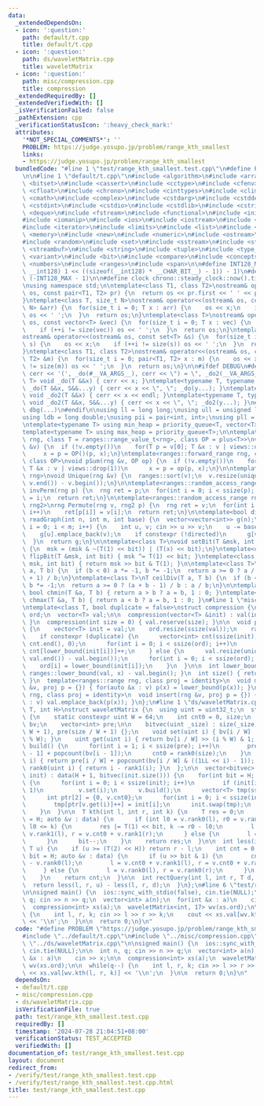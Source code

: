 ```yaml
---
data:
  _extendedDependsOn:
  - icon: ':question:'
    path: default/t.cpp
    title: default/t.cpp
  - icon: ':question:'
    path: ds/waveletMatrix.cpp
    title: waveletMatrix
  - icon: ':question:'
    path: misc/compression.cpp
    title: compression
  _extendedRequiredBy: []
  _extendedVerifiedWith: []
  _isVerificationFailed: false
  _pathExtension: cpp
  _verificationStatusIcon: ':heavy_check_mark:'
  attributes:
    '*NOT_SPECIAL_COMMENTS*': ''
    PROBLEM: https://judge.yosupo.jp/problem/range_kth_smallest
    links:
    - https://judge.yosupo.jp/problem/range_kth_smallest
  bundledCode: "#line 1 \"test/range_kth_smallest.test.cpp\"\n#define PROBLEM \"https://judge.yosupo.jp/problem/range_kth_smallest\"\
    \n\n#line 1 \"default/t.cpp\"\n#include <algorithm>\n#include <array>\n#include\
    \ <bitset>\n#include <cassert>\n#include <cctype>\n#include <cfenv>\n#include\
    \ <cfloat>\n#include <chrono>\n#include <cinttypes>\n#include <climits>\n#include\
    \ <cmath>\n#include <complex>\n#include <cstdarg>\n#include <cstddef>\n#include\
    \ <cstdint>\n#include <cstdio>\n#include <cstdlib>\n#include <cstring>\n#include\
    \ <deque>\n#include <fstream>\n#include <functional>\n#include <initializer_list>\n\
    #include <iomanip>\n#include <ios>\n#include <iostream>\n#include <istream>\n\
    #include <iterator>\n#include <limits>\n#include <list>\n#include <map>\n#include\
    \ <memory>\n#include <new>\n#include <numeric>\n#include <ostream>\n#include <queue>\n\
    #include <random>\n#include <set>\n#include <sstream>\n#include <stack>\n#include\
    \ <streambuf>\n#include <string>\n#include <tuple>\n#include <type_traits>\n#include\
    \ <variant>\n#include <bit>\n#include <compare>\n#include <concepts>\n#include\
    \ <numbers>\n#include <ranges>\n#include <span>\n\n#define INT128_MAX (__int128)(((unsigned\
    \ __int128) 1 << ((sizeof(__int128) * __CHAR_BIT__) - 1)) - 1)\n#define INT128_MIN\
    \ (-INT128_MAX - 1)\n\n#define clock chrono::steady_clock::now().time_since_epoch().count()\n\
    \nusing namespace std;\n\ntemplate<class T1, class T2>\nostream& operator<<(ostream&\
    \ os, const pair<T1, T2> pr) {\n  return os << pr.first << ' ' << pr.second;\n\
    }\ntemplate<class T, size_t N>\nostream& operator<<(ostream& os, const array<T,\
    \ N> &arr) {\n  for(size_t i = 0; T x : arr) {\n    os << x;\n    if (++i != N)\
    \ os << ' ';\n  }\n  return os;\n}\ntemplate<class T>\nostream& operator<<(ostream&\
    \ os, const vector<T> &vec) {\n  for(size_t i = 0; T x : vec) {\n    os << x;\n\
    \    if (++i != size(vec)) os << ' ';\n  }\n  return os;\n}\ntemplate<class T>\n\
    ostream& operator<<(ostream& os, const set<T> &s) {\n  for(size_t i = 0; T x :\
    \ s) {\n    os << x;\n    if (++i != size(s)) os << ' ';\n  }\n  return os;\n\
    }\ntemplate<class T1, class T2>\nostream& operator<<(ostream& os, const map<T1,\
    \ T2> &m) {\n  for(size_t i = 0; pair<T1, T2> x : m) {\n    os << x;\n    if (++i\
    \ != size(m)) os << ' ';\n  }\n  return os;\n}\n\n#ifdef DEBUG\n#define dbg(...)\
    \ cerr << '(', _do(#__VA_ARGS__), cerr << \") = \", _do2(__VA_ARGS__)\ntemplate<typename\
    \ T> void _do(T &&x) { cerr << x; }\ntemplate<typename T, typename ...S> void\
    \ _do(T &&x, S&&...y) { cerr << x << \", \"; _do(y...); }\ntemplate<typename T>\
    \ void _do2(T &&x) { cerr << x << endl; }\ntemplate<typename T, typename ...S>\
    \ void _do2(T &&x, S&&...y) { cerr << x << \", \"; _do2(y...); }\n#else\n#define\
    \ dbg(...)\n#endif\n\nusing ll = long long;\nusing ull = unsigned long long;\n\
    using ldb = long double;\nusing pii = pair<int, int>;\nusing pll = pair<ll, ll>;\n\
    \ntemplate<typename T> using min_heap = priority_queue<T, vector<T>, greater<T>>;\n\
    template<typename T> using max_heap = priority_queue<T>;\n\ntemplate<ranges::forward_range\
    \ rng, class T = ranges::range_value_t<rng>, class OP = plus<T>>\nvoid pSum(rng\
    \ &v) {\n  if (!v.empty())\n    for(T p = v[0]; T &x : v | views::drop(1))\n \
    \     x = p = OP()(p, x);\n}\ntemplate<ranges::forward_range rng, class T = ranges::range_value_t<rng>,\
    \ class OP>\nvoid pSum(rng &v, OP op) {\n  if (!v.empty())\n    for(T p = v[0];\
    \ T &x : v | views::drop(1))\n      x = p = op(p, x);\n}\n\ntemplate<ranges::forward_range\
    \ rng>\nvoid Unique(rng &v) {\n  ranges::sort(v);\n  v.resize(unique(v.begin(),\
    \ v.end()) - v.begin());\n}\n\ntemplate<ranges::random_access_range rng>\nrng\
    \ invPerm(rng p) {\n  rng ret = p;\n  for(int i = 0; i < ssize(p); i++)\n    ret[p[i]]\
    \ = i;\n  return ret;\n}\n\ntemplate<ranges::random_access_range rng, ranges::random_access_range\
    \ rng2>\nrng Permute(rng v, rng2 p) {\n  rng ret = v;\n  for(int i = 0; i < ssize(p);\
    \ i++)\n    ret[p[i]] = v[i];\n  return ret;\n}\n\ntemplate<bool directed>\nvector<vector<int>>\
    \ readGraph(int n, int m, int base) {\n  vector<vector<int>> g(n);\n  for(int\
    \ i = 0; i < m; i++) {\n    int u, v; cin >> u >> v;\n    u -= base, v -= base;\n\
    \    g[u].emplace_back(v);\n    if constexpr (!directed)\n      g[v].emplace_back(u);\n\
    \  }\n  return g;\n}\n\ntemplate<class T>\nvoid setBit(T &msk, int bit, bool x)\
    \ {\n  msk = (msk & ~(T(1) << bit)) | (T(x) << bit);\n}\ntemplate<class T> void\
    \ flipBit(T &msk, int bit) { msk ^= T(1) << bit; }\ntemplate<class T> bool getBit(T\
    \ msk, int bit) { return msk >> bit & T(1); }\n\ntemplate<class T>\nT floorDiv(T\
    \ a, T b) {\n  if (b < 0) a *= -1, b *= -1;\n  return a >= 0 ? a / b : (a - b\
    \ + 1) / b;\n}\ntemplate<class T>\nT ceilDiv(T a, T b) {\n  if (b < 0) a *= -1,\
    \ b *= -1;\n  return a >= 0 ? (a + b - 1) / b : a / b;\n}\n\ntemplate<class T>\
    \ bool chmin(T &a, T b) { return a > b ? a = b, 1 : 0; }\ntemplate<class T> bool\
    \ chmax(T &a, T b) { return a < b ? a = b, 1 : 0; }\n#line 1 \"misc/compression.cpp\"\
    \ntemplate<class T, bool duplicate = false>\nstruct compression {\n  vector<int>\
    \ ord;\n  vector<T> val;\n\n  compression(vector<T> &init) : val(init) { precompute();\
    \ }\n  compression(int size = 0) { val.reserve(size); }\n\n  void precompute()\
    \ {\n    vector<T> init = val;\n    ord.resize(ssize(val));\n    ranges::sort(val);\n\
    \    if constexpr (duplicate) {\n      vector<int> cnt(ssize(init));\n      iota(cnt.begin(),\
    \ cnt.end(), 0);\n      for(int i = 0; i < ssize(ord); i++)\n        ord[i] =\
    \ cnt[lower_bound(init[i])]++;\n    } else {\n      val.resize(unique(val.begin(),\
    \ val.end()) - val.begin());\n      for(int i = 0; i < ssize(ord); i++)\n    \
    \    ord[i] = lower_bound(init[i]);\n    }\n  }\n\n  int lower_bound(T x) { return\
    \ ranges::lower_bound(val, x) - val.begin(); }\n  int size() { return ssize(val);\
    \ }\n  template<ranges::range rng, class proj = identity>\n  void mapping(rng\
    \ &v, proj p = {}) { for(auto &x : v) p(x) = lower_bound(p(x)); }\n  template<ranges::range\
    \ rng, class proj = identity>\n  void insert(rng &v, proj p = {}) { for(auto &x\
    \ : v) val.emplace_back(p(x)); }\n};\n#line 1 \"ds/waveletMatrix.cpp\"\ntemplate<class\
    \ T, int H>\nstruct waveletMatrix {\n  using uint = uint32_t;\n  struct bitvec\
    \ {\n    static constexpr uint W = 64;\n    int cnt0 = 0, size;\n    vector<ull>\
    \ bv;\n    vector<int> pre;\n\n    bitvec(uint _size) : size(_size), bv(size /\
    \ W + 1), pre(size / W + 1) {};\n    void set(uint i) { bv[i / W] |= 1LL << (i\
    \ % W); }\n    uint get(uint i) { return bv[i / W] >> (i % W) & 1; }\n    void\
    \ build() {\n      for(int i = 1; i < ssize(pre); i++)\n        pre[i] = pre[i\
    \ - 1] + popcount(bv[i - 1]);\n      cnt0 = rank0(size);\n    }\n    int rank1(uint\
    \ i) { return pre[i / W] + popcount(bv[i / W] & ((1LL << i) - 1)); }\n    int\
    \ rank0(uint i) { return i - rank1(i); }\n  };\n\n  vector<bitvec> data;\n  waveletMatrix(vector<T>\
    \ init) : data(H + 1, bitvec(init.size())) {\n    for(int bit = H; auto &v : data)\
    \ {\n      for(int i = 0; i < ssize(init); i++)\n        if (init[i] >> bit &\
    \ 1)\n          v.set(i);\n      v.build();\n      vector<T> tmp(ssize(init));\n\
    \      int ptr[2] = {0, v.cnt0};\n      for(int i = 0; i < ssize(init); i++)\n\
    \        tmp[ptr[v.get(i)]++] = init[i];\n      init.swap(tmp);\n      bit--;\n\
    \    }\n  }\n\n  T kth(int l, int r, int k) {\n    T res = 0;\n    for(int bit\
    \ = H; auto &v : data) {\n      if (int l0 = v.rank0(l), r0 = v.rank0(r); r0 -\
    \ l0 <= k) {\n        res |= T(1) << bit, k -= r0 - l0;\n        l = v.cnt0 +\
    \ v.rank1(l), r = v.cnt0 + v.rank1(r);\n      } else {\n        l = l0, r = r0;\n\
    \      }\n      bit--;\n    }\n    return res;\n  }\n\n  int less(int l, int r,\
    \ T u) {\n    if (u >= (T(2) << H)) return r - l;\n    int cnt = 0;\n    for(int\
    \ bit = H; auto &v : data) {\n      if (u >> bit & 1) {\n        cnt += v.rank0(r)\
    \ - v.rank0(l);\n        l = v.cnt0 + v.rank1(l), r = v.cnt0 + v.rank1(r);\n \
    \     } else {\n        l = v.rank0(l), r = v.rank0(r);\n      }\n      bit--;\n\
    \    }\n    return cnt;\n  }\n\n  int rectQuery(int l, int r, T d, T u) {\n  \
    \  return less(l, r, u) - less(l, r, d);\n  }\n};\n#line 6 \"test/range_kth_smallest.test.cpp\"\
    \n\nsigned main() {\n  ios::sync_with_stdio(false), cin.tie(NULL);\n\n  int n,\
    \ q; cin >> n >> q;\n  vector<int> a(n);\n  for(int &x : a)\n    cin >> x;\n\n\
    \  compression<int> xs(a);\n  waveletMatrix<int, 17> wv(xs.ord);\n\n  while(q--)\
    \ {\n    int l, r, k; cin >> l >> r >> k;\n    cout << xs.val[wv.kth(l, r, k)]\
    \ << '\\n';\n  }\n\n  return 0;\n}\n"
  code: "#define PROBLEM \"https://judge.yosupo.jp/problem/range_kth_smallest\"\n\n\
    #include \"../default/t.cpp\"\n#include \"../misc/compression.cpp\"\n#include\
    \ \"../ds/waveletMatrix.cpp\"\n\nsigned main() {\n  ios::sync_with_stdio(false),\
    \ cin.tie(NULL);\n\n  int n, q; cin >> n >> q;\n  vector<int> a(n);\n  for(int\
    \ &x : a)\n    cin >> x;\n\n  compression<int> xs(a);\n  waveletMatrix<int, 17>\
    \ wv(xs.ord);\n\n  while(q--) {\n    int l, r, k; cin >> l >> r >> k;\n    cout\
    \ << xs.val[wv.kth(l, r, k)] << '\\n';\n  }\n\n  return 0;\n}\n"
  dependsOn:
  - default/t.cpp
  - misc/compression.cpp
  - ds/waveletMatrix.cpp
  isVerificationFile: true
  path: test/range_kth_smallest.test.cpp
  requiredBy: []
  timestamp: '2024-07-28 21:04:51+08:00'
  verificationStatus: TEST_ACCEPTED
  verifiedWith: []
documentation_of: test/range_kth_smallest.test.cpp
layout: document
redirect_from:
- /verify/test/range_kth_smallest.test.cpp
- /verify/test/range_kth_smallest.test.cpp.html
title: test/range_kth_smallest.test.cpp
---
```

